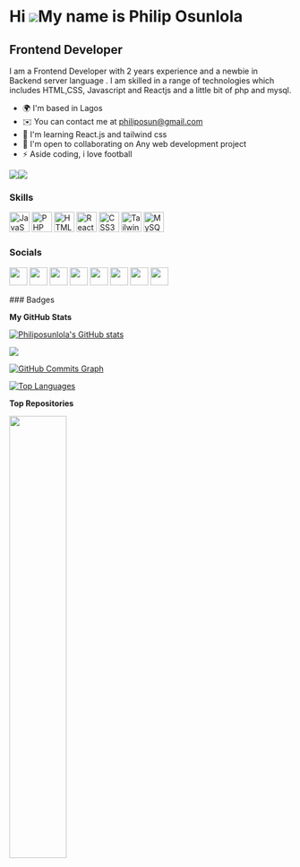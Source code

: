 Hi ![](https://user-images.githubusercontent.com/18350557/176309783-0785949b-9127-417c-8b55-ab5a4333674e.gif)My name is Philip Osunlola
=======================================================================================================================================

Frontend Developer
------------------

I am a Frontend Developer with 2 years experience and a newbie in Backend server language . I am skilled in a range of technologies which includes HTML,CSS, Javascript and Reactjs and a little bit of php and mysql.

* 🌍  I'm based in Lagos
* ✉️  You can contact me at [philiposun@gmail.com](mailto:philiposun@gmail.com)
* 🧠  I'm learning React.js and tailwind css
* 🤝  I'm open to collaborating on Any web development project
* ⚡  Aside coding, i love football

<a href="https://www.github.com/Philiposunlola" target="_blank" rel="noreferrer"><img
src="https://img.shields.io/github/followers/Philiposunlola?logo=github&style=for-the-badge&color=3382ed&labelColor=1c1917" /></a><a href="https://www.twitter.com/osunlola_philip" target="_blank" rel="noreferrer"><img
src="https://img.shields.io/twitter/follow/osunlola_philip?logo=twitter&style=for-the-badge&color=3382ed&labelColor=1c1917"
/></a>
### Skills

<p align="left">
<a href="https://developer.mozilla.org/en-US/docs/Web/JavaScript" target="_blank" rel="noreferrer"><img src="https://raw.githubusercontent.com/danielcranney/readme-generator/main/public/icons/skills/javascript-colored.svg" width="36" height="36" alt="JavaScript" /></a>
<a href="https://www.php.net/" target="_blank" rel="noreferrer"><img src="https://raw.githubusercontent.com/danielcranney/readme-generator/main/public/icons/skills/php-colored.svg" width="36" height="36" alt="PHP" /></a>
<a href="https://developer.mozilla.org/en-US/docs/Glossary/HTML5" target="_blank" rel="noreferrer"><img src="https://raw.githubusercontent.com/danielcranney/readme-generator/main/public/icons/skills/html5-colored.svg" width="36" height="36" alt="HTML5" /></a>
<a href="https://reactjs.org/" target="_blank" rel="noreferrer"><img src="https://raw.githubusercontent.com/danielcranney/readme-generator/main/public/icons/skills/react-colored.svg" width="36" height="36" alt="React" /></a>
<a href="https://www.w3.org/TR/CSS/#css" target="_blank" rel="noreferrer"><img src="https://raw.githubusercontent.com/danielcranney/readme-generator/main/public/icons/skills/css3-colored.svg" width="36" height="36" alt="CSS3" /></a>
<a href="https://tailwindcss.com/" target="_blank" rel="noreferrer"><img src="https://raw.githubusercontent.com/danielcranney/readme-generator/main/public/icons/skills/tailwindcss-colored.svg" width="36" height="36" alt="TailwindCSS" /></a>
<a href="https://www.mysql.com/" target="_blank" rel="noreferrer"><img src="https://raw.githubusercontent.com/danielcranney/readme-generator/main/public/icons/skills/mysql-colored.svg" width="36" height="36" alt="MySQL" /></a>
</p>

### Socials

<p align="left"> <a href="https://www.codepen.io/Philiposunlola" target="_blank" rel="noreferrer"><img src="https://raw.githubusercontent.com/danielcranney/readme-generator/main/public/icons/socials/codepen.svg" width="32" height="32" /></a> <a href="https://www.dev.to/Philip Osunlola" target="_blank" rel="noreferrer"><img src="https://raw.githubusercontent.com/danielcranney/readme-generator/main/public/icons/socials/devdotto.svg" width="32" height="32" /></a> <a href="https://www.github.com/Philiposunlola" target="_blank" rel="noreferrer"><img src="https://raw.githubusercontent.com/danielcranney/readme-generator/main/public/icons/socials/github.svg" width="32" height="32" /></a> <a href="http://www.instagram.com/philipdcoder" target="_blank" rel="noreferrer"><img src="https://raw.githubusercontent.com/danielcranney/readme-generator/main/public/icons/socials/instagram.svg" width="32" height="32" /></a> <a href="https://www.linkedin.com/in//philip-osunlola" target="_blank" rel="noreferrer"><img src="https://raw.githubusercontent.com/danielcranney/readme-generator/main/public/icons/socials/linkedin.svg" width="32" height="32" /></a> <a href="http://www.medium.com/Philip Osunlola" target="_blank" rel="noreferrer"><img src="https://raw.githubusercontent.com/danielcranney/readme-generator/main/public/icons/socials/medium.svg" width="32" height="32" /></a> <a href="https://www.stackoverflow.com/users/Philiposunlola" target="_blank" rel="noreferrer"><img src="https://raw.githubusercontent.com/danielcranney/readme-generator/main/public/icons/socials/stackoverflow.svg" width="32" height="32" /></a> <a href="https://www.twitter.com/osunlola_philip" target="_blank" rel="noreferrer"><img src="https://raw.githubusercontent.com/danielcranney/readme-generator/main/public/icons/socials/twitter.svg" width="32" height="32" /></a></p>
### Badges

<b>My GitHub Stats</b>

<a href="http://www.github.com/Philiposunlola"><img src="https://github-readme-stats.vercel.app/api?username=Philiposunlola&show_icons=true&hide=&count_private=true&title_color=0891b2&text_color=6366f1&icon_color=3382ed&bg_color=1c1917&hide_border=true&show_icons=true" alt="Philiposunlola's GitHub stats" /></a>

<a href="http://www.github.com/Philiposunlola"><img src="https://github-readme-streak-stats.herokuapp.com/?user=Philiposunlola&stroke=6366f1&background=1c1917&ring=0891b2&fire=0891b2&currStreakNum=6366f1&currStreakLabel=0891b2&sideNums=6366f1&sideLabels=6366f1&dates=6366f1&hide_border=true" /></a>

<a href="http://www.github.com/Philiposunlola"><img src="https://github-readme-activity-graph.cyclic.app/graph?username=Philiposunlola&bg_color=1c1917&color=6366f1&line=3382ed&point=6366f1&area_color=1c1917&area=true&hide_border=true&custom_title=GitHub%20Commits%20Graph" alt="GitHub Commits Graph" /></a>

<a href="https://github.com/Philiposunlola" align="left"><img src="https://github-readme-stats.vercel.app/api/top-langs/?username=Philiposunlola&langs_count=10&title_color=0891b2&text_color=6366f1&icon_color=3382ed&bg_color=1c1917&hide_border=true&locale=en&custom_title=Top%20%Languages" alt="Top Languages" /></a>

<b>Top Repositories</b>

<div width="100%" align="center"><a href="https://github.com/Philiposunlola/password-generator" align="left"><img align="left" width="45%" src="https://github-readme-stats.vercel.app/api/pin/?username=Philiposunlola&repo=password-generator&title_color=0891b2&text_color=6366f1&icon_color=3382ed&bg_color=1c1917&hide_border=true&locale=en" /></a></div><br /><br /><br /><br /><br /><br /><br />
